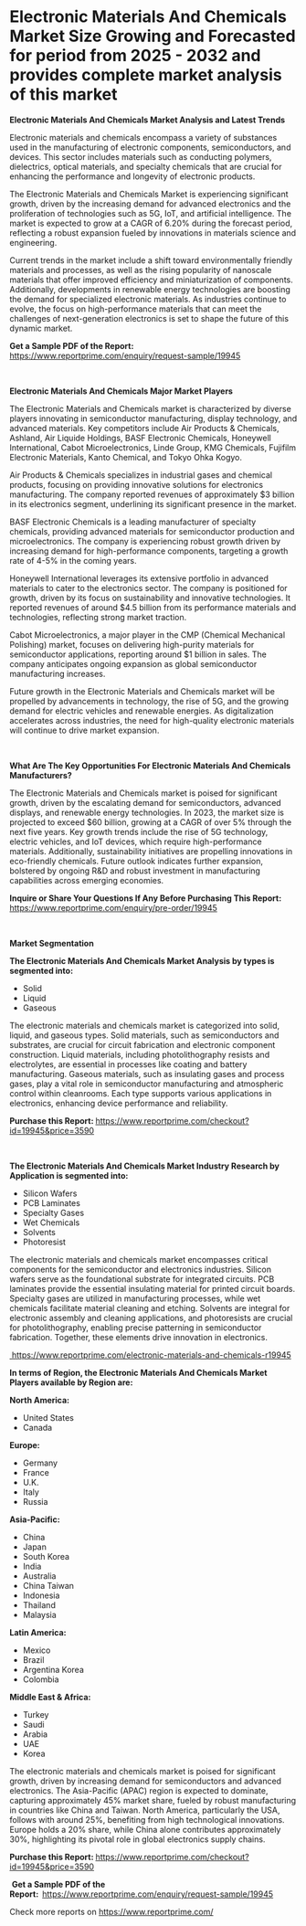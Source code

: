 <p><h1>Electronic Materials And Chemicals Market Size Growing and Forecasted for period from 2025 - 2032 and provides complete market analysis of this market</h1></p><p><strong>Electronic Materials And Chemicals Market Analysis and Latest Trends</strong></p>
<p><p>Electronic materials and chemicals encompass a variety of substances used in the manufacturing of electronic components, semiconductors, and devices. This sector includes materials such as conducting polymers, dielectrics, optical materials, and specialty chemicals that are crucial for enhancing the performance and longevity of electronic products. </p><p>The Electronic Materials and Chemicals Market is experiencing significant growth, driven by the increasing demand for advanced electronics and the proliferation of technologies such as 5G, IoT, and artificial intelligence. The market is expected to grow at a CAGR of 6.20% during the forecast period, reflecting a robust expansion fueled by innovations in materials science and engineering.</p><p>Current trends in the market include a shift toward environmentally friendly materials and processes, as well as the rising popularity of nanoscale materials that offer improved efficiency and miniaturization of components. Additionally, developments in renewable energy technologies are boosting the demand for specialized electronic materials. As industries continue to evolve, the focus on high-performance materials that can meet the challenges of next-generation electronics is set to shape the future of this dynamic market.</p></p>
<p><strong>Get a Sample PDF of the Report:&nbsp;</strong> <a href="https://www.reportprime.com/enquiry/request-sample/19945?utm_campaign=2889&utm_medium=2&utm_source=Github&utm_content=ia&utm_term=17032025&utm_id=electronic-materials-and-chemicals">https://www.reportprime.com/enquiry/request-sample/19945</a></p>
<p>&nbsp;</p>
<p><strong>Electronic Materials And Chemicals Major Market Players</strong></p>
<p><p>The Electronic Materials and Chemicals market is characterized by diverse players innovating in semiconductor manufacturing, display technology, and advanced materials. Key competitors include Air Products & Chemicals, Ashland, Air Liquide Holdings, BASF Electronic Chemicals, Honeywell International, Cabot Microelectronics, Linde Group, KMG Chemicals, Fujifilm Electronic Materials, Kanto Chemical, and Tokyo Ohka Kogyo.</p><p>Air Products & Chemicals specializes in industrial gases and chemical products, focusing on providing innovative solutions for electronics manufacturing. The company reported revenues of approximately $3 billion in its electronics segment, underlining its significant presence in the market.</p><p>BASF Electronic Chemicals is a leading manufacturer of specialty chemicals, providing advanced materials for semiconductor production and microelectronics. The company is experiencing robust growth driven by increasing demand for high-performance components, targeting a growth rate of 4-5% in the coming years.</p><p>Honeywell International leverages its extensive portfolio in advanced materials to cater to the electronics sector. The company is positioned for growth, driven by its focus on sustainability and innovative technologies. It reported revenues of around $4.5 billion from its performance materials and technologies, reflecting strong market traction.</p><p>Cabot Microelectronics, a major player in the CMP (Chemical Mechanical Polishing) market, focuses on delivering high-purity materials for semiconductor applications, reporting around $1 billion in sales. The company anticipates ongoing expansion as global semiconductor manufacturing increases.</p><p>Future growth in the Electronic Materials and Chemicals market will be propelled by advancements in technology, the rise of 5G, and the growing demand for electric vehicles and renewable energies. As digitalization accelerates across industries, the need for high-quality electronic materials will continue to drive market expansion.</p></p>
<p>&nbsp;</p>
<p><strong>What Are The Key Opportunities For Electronic Materials And Chemicals Manufacturers?</strong></p>
<p><p>The Electronic Materials and Chemicals market is poised for significant growth, driven by the escalating demand for semiconductors, advanced displays, and renewable energy technologies. In 2023, the market size is projected to exceed $60 billion, growing at a CAGR of over 5% through the next five years. Key growth trends include the rise of 5G technology, electric vehicles, and IoT devices, which require high-performance materials. Additionally, sustainability initiatives are propelling innovations in eco-friendly chemicals. Future outlook indicates further expansion, bolstered by ongoing R&D and robust investment in manufacturing capabilities across emerging economies.</p></p>
<p><strong>Inquire or Share Your Questions If Any Before Purchasing This Report:</strong> <a href="https://www.reportprime.com/enquiry/pre-order/19945?utm_campaign=2889&utm_medium=2&utm_source=Github&utm_content=ia&utm_term=17032025&utm_id=electronic-materials-and-chemicals">https://www.reportprime.com/enquiry/pre-order/19945</a></p>
<p>&nbsp;</p>
<p><strong>Market Segmentation</strong></p>
<p><strong>The Electronic Materials And Chemicals Market Analysis by types is segmented into:</strong></p>
<p><ul><li>Solid</li><li>Liquid</li><li>Gaseous</li></ul></p>
<p><p>The electronic materials and chemicals market is categorized into solid, liquid, and gaseous types. Solid materials, such as semiconductors and substrates, are crucial for circuit fabrication and electronic component construction. Liquid materials, including photolithography resists and electrolytes, are essential in processes like coating and battery manufacturing. Gaseous materials, such as insulating gases and process gases, play a vital role in semiconductor manufacturing and atmospheric control within cleanrooms. Each type supports various applications in electronics, enhancing device performance and reliability.</p></p>
<p><strong>Purchase this Report:&nbsp;</strong><a href="https://www.reportprime.com/checkout?id=19945&price=3590&utm_campaign=2889&utm_medium=2&utm_source=Github&utm_content=ia&utm_term=17032025&utm_id=electronic-materials-and-chemicals">https://www.reportprime.com/checkout?id=19945&price=3590</a></p>
<p>&nbsp;</p>
<p><strong>The Electronic Materials And Chemicals Market Industry Research by Application is segmented into:</strong></p>
<p><ul><li>Silicon Wafers</li><li>PCB Laminates</li><li>Specialty Gases</li><li>Wet Chemicals</li><li>Solvents</li><li>Photoresist</li></ul></p>
<p><p>The electronic materials and chemicals market encompasses critical components for the semiconductor and electronics industries. Silicon wafers serve as the foundational substrate for integrated circuits. PCB laminates provide the essential insulating material for printed circuit boards. Specialty gases are utilized in manufacturing processes, while wet chemicals facilitate material cleaning and etching. Solvents are integral for electronic assembly and cleaning applications, and photoresists are crucial for photolithography, enabling precise patterning in semiconductor fabrication. Together, these elements drive innovation in electronics.</p></p>
<p><a href="https://www.reportprime.com/electronic-materials-and-chemicals-r19945?utm_campaign=2889&utm_medium=2&utm_source=Github&utm_content=ia&utm_term=17032025&utm_id=electronic-materials-and-chemicals">&nbsp;https://www.reportprime.com/electronic-materials-and-chemicals-r19945</a></p>
<p><strong>In terms of Region, the Electronic Materials And Chemicals Market Players available by Region are:</strong></p>
<p>
    <p> <strong> North America: </strong>
        <ul>
            <li>United States</li>
            <li>Canada</li>
        </ul>
        </p> 
    <p> <strong> Europe: </strong>
        <ul>
            <li>Germany</li>
            <li>France</li>
            <li>U.K.</li>
            <li>Italy</li>
            <li>Russia</li>
        </ul>
        </p> 
    <p> <strong> Asia-Pacific: </strong>
        <ul>
            <li>China</li>
            <li>Japan</li>
            <li>South Korea</li>
            <li>India</li>
            <li>Australia</li>
            <li>China Taiwan</li>
            <li>Indonesia</li>
            <li>Thailand</li>
            <li>Malaysia</li>
        </ul>
        </p> 
    <p> <strong> Latin America: </strong>
        <ul>
            <li>Mexico</li>
            <li>Brazil</li>
            <li>Argentina Korea</li>
            <li>Colombia</li>
        </ul>
        </p> 
    <p> <strong> Middle East & Africa: </strong>
        <ul>
            <li>Turkey</li>
            <li>Saudi</li>
            <li>Arabia</li>
            <li>UAE</li>
            <li>Korea</li>
        </ul>
    </p>
    </p>
<p><p>The electronic materials and chemicals market is poised for significant growth, driven by increasing demand for semiconductors and advanced electronics. The Asia-Pacific (APAC) region is expected to dominate, capturing approximately 45% market share, fueled by robust manufacturing in countries like China and Taiwan. North America, particularly the USA, follows with around 25%, benefiting from high technological innovations. Europe holds a 20% share, while China alone contributes approximately 30%, highlighting its pivotal role in global electronics supply chains.</p></p>
<p><strong>Purchase this Report: </strong><a href="https://www.reportprime.com/checkout?id=19945&price=3590&utm_campaign=2889&utm_medium=2&utm_source=Github&utm_content=ia&utm_term=17032025&utm_id=electronic-materials-and-chemicals">https://www.reportprime.com/checkout?id=19945&price=3590</a></p>
<p>&nbsp;<strong>Get a Sample PDF of the Report:&nbsp;&nbsp;</strong><a href="https://www.reportprime.com/enquiry/request-sample/19945?utm_campaign=2889&utm_medium=2&utm_source=Github&utm_content=ia&utm_term=17032025&utm_id=electronic-materials-and-chemicals">https://www.reportprime.com/enquiry/request-sample/19945</a></p>
<p><strong></strong></p>
<p>Check more reports on <a href="https://www.reportprime.com/?utm_campaign=2889&utm_medium=2&utm_source=Github&utm_content=ia&utm_term=17032025&utm_id=electronic-materials-and-chemicals">https://www.reportprime.com/</a></p>